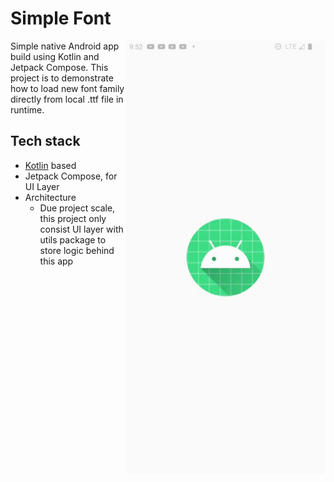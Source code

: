 # Simple Font

<img src="https://raw.githubusercontent.com/SeptAlfauzan/files/main/202312010959.gif" align="right" width="320"/>

Simple native Android app build using Kotlin and Jetpack Compose. This project is to demonstrate how to load new font family directly from local .ttf file in runtime.

## Tech stack

- [Kotlin](https://kotlinlang.org/) based
- Jetpack Compose, for UI Layer
- Architecture
  - Due project scale, this project only consist UI layer with utils package to store logic behind this app
